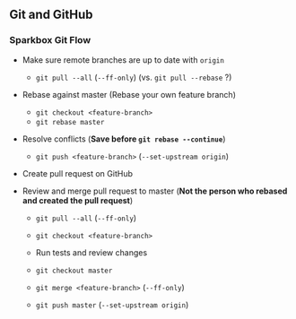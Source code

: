 ## Git and GitHub

### Sparkbox Git Flow

* Make sure remote branches are up to date with `origin`
  * `git pull --all` (`--ff-only`) (vs. `git pull --rebase` ?)

* Rebase against master (Rebase your own feature branch)
  * `git checkout <feature-branch>`
  * `git rebase master`
  
* Resolve conflicts (**Save before `git rebase --continue`**)
 
  * `git push <feature-branch>` (`--set-upstream origin`)

* Create pull request on GitHub

* Review and merge pull request to master (**Not the person who rebased and created the pull request**)
  * `git pull --all` (`--ff-only`)
  * `git checkout <feature-branch>`

  * Run tests and review changes

  * `git checkout master`
  * `git merge <feature-branch>` (`--ff-only`)
  * `git push master` (`--set-upstream origin`)
  
